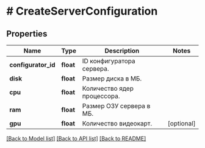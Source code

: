 # # CreateServerConfiguration

## Properties

Name | Type | Description | Notes
------------ | ------------- | ------------- | -------------
**configurator_id** | **float** | ID конфигуратора сервера. |
**disk** | **float** | Размер диска в МБ. |
**cpu** | **float** | Количество ядер процессора. |
**ram** | **float** | Размер ОЗУ сервера в МБ. |
**gpu** | **float** | Количество видеокарт. | [optional]

[[Back to Model list]](../../README.md#models) [[Back to API list]](../../README.md#endpoints) [[Back to README]](../../README.md)
